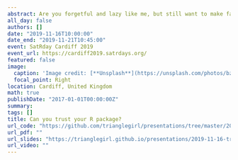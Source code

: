 ```yaml
---
abstract: Are you forgetful and lazy like me, but still want to make fabulous, dependable R packages? Enter Travis, a helpful service which can automatically run checks, tests and even tweet about your package.I'll explain what continuous integration is and tell stories of how we use it at Jumping Rivers. I'll also introduce inteRgrate, an R package we've developed to help us keep our packages running smoothly.
all_day: false
authors: []
date: "2019-11-16T10:00:00"
date_end: "2019-11-21T10:45:00"
event: SatRday Cardiff 2019
event_url: https://cardiff2019.satrdays.org/
featured: false
image:
  caption: 'Image credit: [**Unsplash**](https://unsplash.com/photos/bzdhc5b3Bxs)'
  focal_point: Right
location: Cardiff, United Kingdom
math: true
publishDate: "2017-01-01T00:00:00Z"
summary:  
tags: []
title: Can you trust your R package?
url_code: "https://github.com/trianglegirl/presentations/tree/master/2019-11-16-trust-your-pkg"
url_pdf: ""
url_slides: "https://trianglegirl.github.io/presentations/2019-11-16-trust-your-pkg/2019-11-16-trust-your-pkg.html#1"
url_video: ""
---
```

